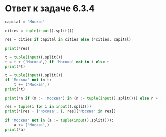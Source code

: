 # Ответ к задаче 6.3.4

```python
capital = "Москва"

cities = tuple(input().split())

res = cities if capital in cities else (*cities, capital)

print(*res)
```

```python
t = tuple(input().split())
t = t + ('Москва',) if 'Москва' not in t else t
print(*t)
```

```python
t = tuple(input().split())
if 'Москва' not in t:
    t += ('Москва',)
print(*t)
```

```python
print(*n if (m := 'Москва') in (n := tuple(input().split())) else n + (m,))
```

```python
res = tuple(i for i in input().split())
print(*[res + ('Москва', ), res]['Москва' in res])
```

```python
if 'Москва' not in (a := tuple(input().split())):
    a += ('Москва',)
print(*a)
```
